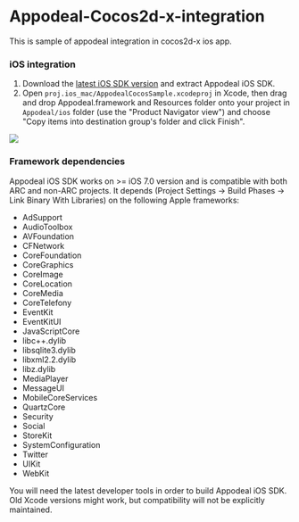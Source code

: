# Appodeal-Cocos2d-x-integration

This is sample of appodeal integration in cocos2d-x ios app.

### iOS integration

1. Download the [latest iOS SDK version](https://s3-us-west-1.amazonaws.com/appodeal-ios/0.6.1/Appodeal.zip) and extract Appodeal iOS SDK.
2. Open ```proj.ios_mac/AppodealCocosSample.xcodeproj``` in Xcode, then drag and drop Appodeal.framework and Resources folder onto your project in ```Appodeal/ios``` folder (use the "Product Navigator view") and choose "Copy items into destination group's folder and click Finish".  

![](http://dl.dropbox.com/s/8z80aridd4gqxub/Screen%20Shot%202015-04-23%20at%204.30.58%20PM.png)

### Framework dependencies

Appodeal iOS SDK works on >= iOS 7.0 version and is compatible with both ARC and non-ARC projects. It depends (Project Settings -> Build Phases -> Link Binary With Libraries) on the following Apple frameworks:

* AdSupport
* AudioToolbox
* AVFoundation
* CFNetwork
* CoreFoundation
* CoreGraphics
* CoreImage
* CoreLocation
* CoreMedia
* CoreTelefony
* EventKit
* EventKitUI
* JavaScriptCore
* libc++.dylib
* libsqlite3.dylib
* libxml2.2.dylib
* libz.dylib
* MediaPlayer
* MessageUI
* MobileCoreServices
* QuartzCore
* Security
* Social
* StoreKit
* SystemConfiguration
* Twitter
* UIKit
* WebKit

You will need the latest developer tools in order to build Appodeal iOS SDK. Old Xcode versions might work, but compatibility will not be explicitly maintained.
